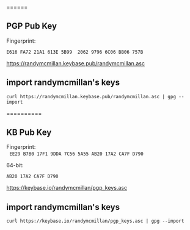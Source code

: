 ======

PGP Pub Key
-----------

Fingerprint:	

``E616 FA72 21A1 613E 5B99  2062 9796 6C06 BB06 757B``

https://randymcmillan.keybase.pub/randymcmillan.asc

import randymcmillan's keys
---------------------------

``curl https://randymcmillan.keybase.pub/randymcmillan.asc | gpg --import``

==========

KB Pub Key
----------

Fingerprint:	
 
``EE29 B7B0 17F1 9DDA 7C56 5A55 AB20 17A2 CA7F D790``

64-bit:	

``AB20 17A2 CA7F D790``

https://keybase.io/randymcmillan/pgp_keys.asc

import randymcmillan's keys
-----------------------------------------------

``curl https://keybase.io/randymcmillan/pgp_keys.asc | gpg --import``

